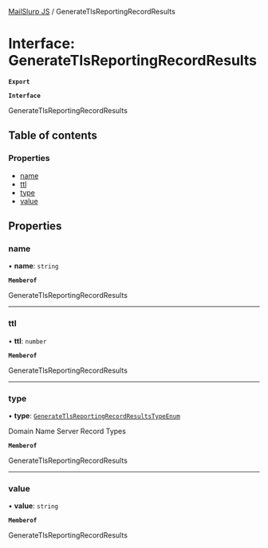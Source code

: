 [MailSlurp JS](../README.md) / GenerateTlsReportingRecordResults

# Interface: GenerateTlsReportingRecordResults

**`Export`**

**`Interface`**

GenerateTlsReportingRecordResults

## Table of contents

### Properties

- [name](GenerateTlsReportingRecordResults.md#name)
- [ttl](GenerateTlsReportingRecordResults.md#ttl)
- [type](GenerateTlsReportingRecordResults.md#type)
- [value](GenerateTlsReportingRecordResults.md#value)

## Properties

### name

• **name**: `string`

**`Memberof`**

GenerateTlsReportingRecordResults

___

### ttl

• **ttl**: `number`

**`Memberof`**

GenerateTlsReportingRecordResults

___

### type

• **type**: [`GenerateTlsReportingRecordResultsTypeEnum`](../enums/GenerateTlsReportingRecordResultsTypeEnum.md)

Domain Name Server Record Types

**`Memberof`**

GenerateTlsReportingRecordResults

___

### value

• **value**: `string`

**`Memberof`**

GenerateTlsReportingRecordResults
